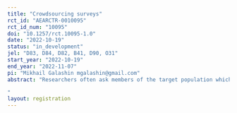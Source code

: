 ```yaml
---
title: "Crowdsourcing surveys"
rct_id: "AEARCTR-0010095"
rct_id_num: "10095"
doi: "10.1257/rct.10095-1.0"
date: "2022-10-19"
status: "in_development"
jel: "D83, D84, D82, B41, D90, O31"
start_year: "2022-10-19"
end_year: "2022-11-07"
pi: "Mikhail Galashin mgalashin@gmail.com"
abstract: "Researchers often ask members of the target population which evidence to collect. This includes asking which treatment arms to test, which questions to ask, and which response options to offer. Moreover, there is often a well defined goal that the researcher would want to optimize, such as the treatment effect, the predictive power of the question for some deep variable of interest, or the probability that the suggested survey options would be sufficient to classify all the respondents. However, there is little systematic evidence of the effects of such elicitation on the quality of the research design. We propose an experimental design to study this question: we first elicit suggestions for the best design of the evidence and then run a small version of the study for each of the elicited designs. This allows us to estimate the effect of monetary incentives and respondent characteristics on the design quality. 
"
layout: registration
---
```


